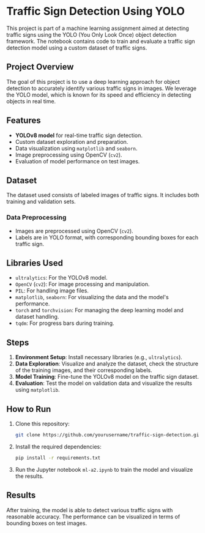 # Traffic Sign Detection Using YOLO

This project is part of a machine learning assignment aimed at detecting traffic signs using the YOLO (You Only Look Once) object detection framework. The notebook contains code to train and evaluate a traffic sign detection model using a custom dataset of traffic signs.

## Project Overview

The goal of this project is to use a deep learning approach for object detection to accurately identify various traffic signs in images. We leverage the YOLO model, which is known for its speed and efficiency in detecting objects in real time.

## Features

- **YOLOv8 model** for real-time traffic sign detection.
- Custom dataset exploration and preparation.
- Data visualization using `matplotlib` and `seaborn`.
- Image preprocessing using OpenCV (`cv2`).
- Evaluation of model performance on test images.

## Dataset

The dataset used consists of labeled images of traffic signs. It includes both training and validation sets.

### Data Preprocessing

- Images are preprocessed using OpenCV (`cv2`).
- Labels are in YOLO format, with corresponding bounding boxes for each traffic sign.

## Libraries Used

- `ultralytics`: For the YOLOv8 model.
- `OpenCV` (`cv2`): For image processing and manipulation.
- `PIL`: For handling image files.
- `matplotlib`, `seaborn`: For visualizing the data and the model's performance.
- `torch` and `torchvision`: For managing the deep learning model and dataset handling.
- `tqdm`: For progress bars during training.
  
## Steps

1. **Environment Setup**: Install necessary libraries (e.g., `ultralytics`).
2. **Data Exploration**: Visualize and analyze the dataset, check the structure of the training images, and their corresponding labels.
3. **Model Training**: Fine-tune the YOLOv8 model on the traffic sign dataset.
4. **Evaluation**: Test the model on validation data and visualize the results using `matplotlib`.

## How to Run

1. Clone this repository:
    ```bash
    git clone https://github.com/yourusername/traffic-sign-detection.git
    ```
2. Install the required dependencies:
    ```bash
    pip install -r requirements.txt
    ```
3. Run the Jupyter notebook `ml-a2.ipynb` to train the model and visualize the results.

## Results

After training, the model is able to detect various traffic signs with reasonable accuracy. The performance can be visualized in terms of bounding boxes on test images.

